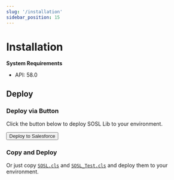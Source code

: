 ```yaml
---
slug: '/installation'
sidebar_position: 15
---
```


# Installation

**System Requirements**

- API: 58.0

## Deploy

### Deploy via Button

Click the button below to deploy SOSL Lib to your environment.

<button>
    <a hrhref="https://githubsfdeploy.herokuapp.com?owner=beyond-the-cloud-dev&repo=sosl-lib&ref=main">
        Deploy to Salesforce
    </a>
</button>

### Copy and Deploy

Or just copy [`SOSL.cls`](https://github.com/beyond-the-cloud-dev/sosl-lib/blob/main/force-app/main/default/classes/SOSL.cls) and [`SOSL_Test.cls`](https://github.com/beyond-the-cloud-dev/sosl-lib/blob/main/force-app/main/default/classes/SOSL_Test.cls) and deploy them to your environment.
